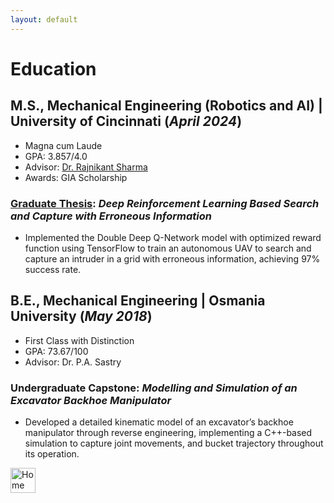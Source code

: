 ```yaml
---
layout: default
---
```


# Education

## M.S., Mechanical Engineering (Robotics and AI) | University of Cincinnati (_April 2024_)
- Magna cum Laude
- GPA: 3.857/4.0
- Advisor: [Dr. Rajnikant Sharma](https://scholar.google.com/citations?hl=en&user=G-u2cEQAAAAJ)
- Awards: GIA Scholarship

### [Graduate Thesis](https://www.proquest.com/openview/bbaece95cf031a67a70c1281177093cb/1?pq-origsite=gscholar&cbl=18750&diss=y): _Deep Reinforcement Learning Based Search and Capture with Erroneous Information_
- Implemented the Double Deep Q-Network model with optimized reward function using TensorFlow to train an autonomous UAV to search and capture an intruder in a grid with erroneous information, achieving 97% success rate.

## B.E., Mechanical Engineering | Osmania University (_May 2018_)
- First Class with Distinction
- GPA: 73.67/100
- Advisor: Dr. P.A. Sastry

### Undergraduate Capstone: _Modelling and Simulation of an Excavator Backhoe Manipulator_
- Developed a detailed kinematic model of an excavator’s backhoe manipulator through reverse engineering, implementing a C++-based simulation to capture joint movements, and bucket trajectory throughout its operation.

<a href="s-egk.github.io/" target="_blank" rel="noreferrer"> <img src="https://www.svgrepo.com/show/111256/house.svg" alt="Home Page" width="40" height="40" title="Home Page"> </a>
